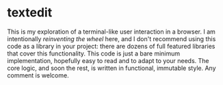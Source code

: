 # textedit
This is my exploration of a terminal-like user interaction in a browser.
I am intentionally _reinventing the wheel_ here, and I don't recommend using this code as a library in your project:
there are dozens of full featured libraries that cover this functionality.
This code is just a bare minimum implementation, hopefully easy to read and to adapt to your needs.
The core logic, and soon the rest, is written in functional, immutable style.
Any comment is welcome.
